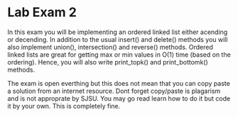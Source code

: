 # Lab Exam 2 #
In this exam you will be implementing an ordered linked list either acending or decending. In addition to the usual insert() and delete() methods you will also implement union(), intersection() and reverse() methods. Ordered linked lists are great for getting max or min values in O(1) time (based on the ordering). Hence, you will also write print_topk() and print_bottomk() methods.

The exam is open everthing but this does not mean that you can copy paste a solution from an internet resource. Dont forget copy/paste is plagarism and is not approprate by SJSU. You may go read learn how to do it but code it by your own. This is completely fine.
